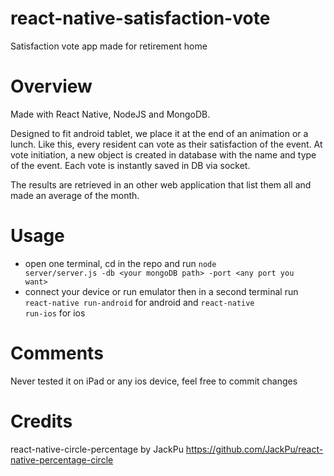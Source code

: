 # react-native-satisfaction-vote
Satisfaction vote app made for retirement home

# Overview
Made with React Native, NodeJS and MongoDB.

Designed to fit android tablet, we place it at the end of an animation or a lunch. Like this, every resident can vote as their satisfaction of the event. At vote initiation, a new object is created in database with the name and type of the event. Each vote is instantly saved in DB via socket.

The results are retrieved in an other web application that list them all and made an average of the month.

# Usage
 - open one terminal, cd in the repo and run <code>node server/server.js -db \<your mongoDB path> -port \<any port you want></code>
 - connect your device or run emulator then in a second terminal run <code>react-native run-android</code> for android and <code>react-native run-ios</code> for ios

# Comments
Never tested it on iPad or any ios device, feel free to commit changes

# Credits
react-native-circle-percentage by JackPu https://github.com/JackPu/react-native-percentage-circle
